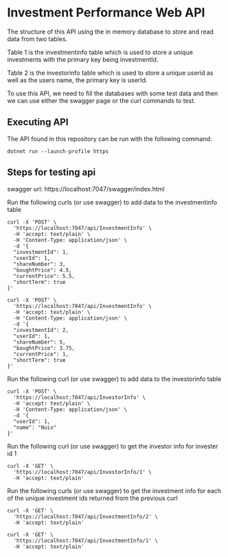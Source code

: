 # Investment Performance Web API
The structure of this API using the in memory database to store and read data from two tables.

Table 1 is the investmentinfo table which is used to store a unique investments with the primary key being investmentId.

Table 2 is the investorinfo table which is used to store a unique userid as well as the users name, the primary key is userId.

To use this API, we need to fill the databases with some test data and then we can use either the swagger page or the curl commands to test.

## Executing API
The API found in this repository can be run with the following command:

```console
dotnet run --launch-profile https
```

## Steps for testing api

swagger url: https://localhost:7047/swagger/index.html


Run the following curls (or use swagger) to add data to the investmentinfo table

```console
curl -X 'POST' \
  'https://localhost:7047/api/InvestmentInfo' \
  -H 'accept: text/plain' \
  -H 'Content-Type: application/json' \
  -d '{
  "investmentId": 1,
  "userId": 1,
  "shareNumber": 3,
  "boughtPrice": 4.5,
  "currentPrice": 5.5,
  "shortTerm": true
}'
```

```console
curl -X 'POST' \
  'https://localhost:7047/api/InvestmentInfo' \
  -H 'accept: text/plain' \
  -H 'Content-Type: application/json' \
  -d '{
  "investmentId": 2,
  "userId": 1,
  "shareNumber": 5,
  "boughtPrice": 3.75,
  "currentPrice": 1,
  "shortTerm": true
}'
```
Run the following curl (or use swagger) to add data to the investorinfo table

```console
curl -X 'POST' \
  'https://localhost:7047/api/InvestorInfo' \
  -H 'accept: text/plain' \
  -H 'Content-Type: application/json' \
  -d '{
  "userId": 1,
  "name": "Nuix"
}'
```

Run the following curl (or use swagger) to get the investor info for invester id 1

```console
curl -X 'GET' \
  'https://localhost:7047/api/InvestorInfo/1' \
  -H 'accept: text/plain'
```

Run the following curls (or use swagger) to get the investment info for each of the unique investment ids returned from the previous curl

```console
curl -X 'GET' \
  'https://localhost:7047/api/InvestmentInfo/2' \
  -H 'accept: text/plain'
```

```console
curl -X 'GET' \
  'https://localhost:7047/api/InvestmentInfo/1' \
  -H 'accept: text/plain'
```